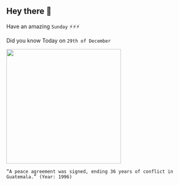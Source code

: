## Hey there 👋
Have an amazing `Sunday` ⚡⚡⚡

Did you know Today on `29th of December`
 
 [<img src="https://www.prensalibre.com/wp-content/uploads/2018/12/f8f6b8db-ee02-4f37-80b1-12362ddb0cdc.jpg" width="300" />](http://en.wikipedia.org/wiki/Guatemalan_Peace_Process_1994-1996) 
 ```
“A peace agreement was signed, ending 36 years of conflict in Guatemala.” (Year: 1996)
```
